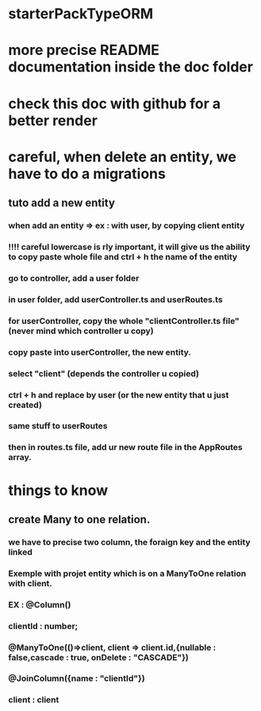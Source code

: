  # starterPackTypeORM

 # more precise README documentation inside the doc folder 
 # check this doc with github for a better render

 # careful, when delete an entity, we have to do a migrations

 ## tuto add a new entity

 ### when add an entity => ex : with user, by copying client entity

 ### !!!! careful lowercase is rly important, it will give us the ability to copy paste whole file and ctrl + h the name of the entity

 ### go to controller, add a user folder

 ### in user folder, add userController.ts and userRoutes.ts
 ### for userController, copy the whole "clientController.ts file" (never mind which controller u copy)
 ### copy paste into userController, the new entity.

 ### select "client" (depends the controller u copied)
### ctrl + h and replace by user (or the new entity that u just created)

###  same stuff to userRoutes

###  then in routes.ts file, add ur new route file in the AppRoutes array.


# things to know

## create Many to one relation.
### we have to precise two column, the foraign key and the entity linked
### Exemple with projet entity which is on a ManyToOne relation with client.

### EX :   @Column()
 ###   clientId : number;

###   @ManyToOne(()=>client, client => client.id,{nullable : false,cascade : true, onDelete : "CASCADE"})
###  @JoinColumn({name : "clientId"})
### client : client


